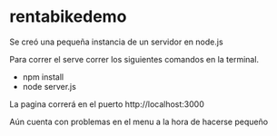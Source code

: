 # rentabikedemo 

Se creó una pequeña instancia de un servidor en node.js

Para correr el serve correr los siguientes comandos en la terminal. 
- npm install 
- node server.js 

La pagina correrá en el puerto http://localhost:3000 

Aún cuenta con problemas en el menu a la hora de hacerse pequeño 
